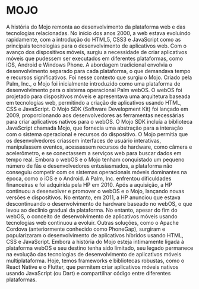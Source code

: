 # MOJO 

A história do Mojo remonta ao desenvolvimento da plataforma web e das tecnologias relacionadas. No início dos anos 2000, a web estava evoluindo rapidamente, com a introdução do HTML5, CSS3 e JavaScript como as principais tecnologias para o desenvolvimento de aplicativos web.
Com o avanço dos dispositivos móveis, surgiu a necessidade de criar aplicativos móveis que pudessem ser executados em diferentes plataformas, como iOS, Android e Windows Phone. A abordagem tradicional envolvia o desenvolvimento separado para cada plataforma, o que demandava tempo e recursos significativos.
Foi nesse contexto que surgiu o Mojo. Criado pela Palm, Inc., o Mojo foi inicialmente introduzido como uma plataforma de desenvolvimento para o sistema operacional Palm webOS. O webOS foi projetado para dispositivos móveis e apresentava uma arquitetura baseada em tecnologias web, permitindo a criação de aplicativos usando HTML, CSS e JavaScript.
O Mojo SDK (Software Development Kit) foi lançado em 2009, proporcionando aos desenvolvedores as ferramentas necessárias para criar aplicativos nativos para o webOS. O Mojo SDK incluía a biblioteca JavaScript chamada Mojo, que fornecia uma abstração para a interação com o sistema operacional e recursos do dispositivo.
O Mojo permitia que os desenvolvedores criassem interfaces de usuário interativas, manipulassem eventos, acessassem recursos de hardware, como câmera e acelerômetro, e se conectassem a serviços web para buscar dados em tempo real.
Embora o webOS e o Mojo tenham conquistado um pequeno número de fãs e desenvolvedores entusiasmados, a plataforma não conseguiu competir com os sistemas operacionais móveis dominantes na época, como o iOS e o Android. A Palm, Inc. enfrentou dificuldades financeiras e foi adquirida pela HP em 2010.
Após a aquisição, a HP continuou a desenvolver e promover o webOS e o Mojo, lançando novas versões e dispositivos. No entanto, em 2011, a HP anunciou que estava descontinuando o desenvolvimento de hardware baseado no webOS, o que levou ao declínio gradual da plataforma.
No entanto, apesar do fim do webOS, o conceito de desenvolvimento de aplicativos móveis usando tecnologias web continuou a evoluir. Outras soluções, como o Apache Cordova (anteriormente conhecido como PhoneGap), surgiram e popularizaram o desenvolvimento de aplicativos híbridos usando HTML, CSS e JavaScript.
Embora a história do Mojo esteja intimamente ligada à plataforma webOS e seu destino tenha sido limitado, seu legado permanece na evolução das tecnologias de desenvolvimento de aplicativos móveis multiplataforma. Hoje, temos frameworks e bibliotecas robustas, como o React Native e o Flutter, que permitem criar aplicativos móveis nativos usando JavaScript (ou Dart) e compartilhar código entre diferentes plataformas.